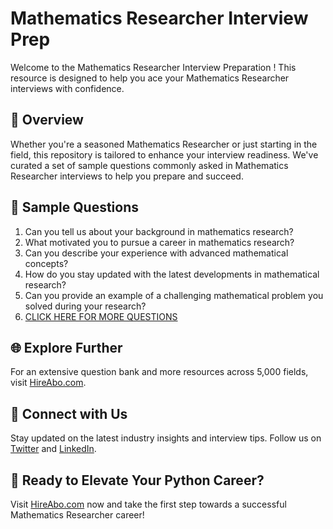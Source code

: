 # Mathematics Researcher Interview Prep

Welcome to the Mathematics Researcher Interview Preparation ! This resource is designed to help you ace your Mathematics Researcher interviews with confidence.

## 🚀 Overview

Whether you're a seasoned Mathematics Researcher or just starting in the field, this repository is tailored to enhance your interview readiness. We've curated a set of sample questions commonly asked in Mathematics Researcher interviews to help you prepare and succeed.

## 📝 Sample Questions

1. Can you tell us about your background in mathematics research?
2. What motivated you to pursue a career in mathematics research?
3. Can you describe your experience with advanced mathematical concepts?
4. How do you stay updated with the latest developments in mathematical research?
5. Can you provide an example of a challenging mathematical problem you solved during your research?
6. [CLICK HERE FOR MORE QUESTIONS](https://hireabo.com/job/19_0_14/Mathematics%20Researcher)

## 🌐 Explore Further

For an extensive question bank and more resources across 5,000 fields, visit [HireAbo.com](https://www.hireabo.com).

## 📱 Connect with Us

Stay updated on the latest industry insights and interview tips. Follow us on [Twitter](https://twitter.com/hireabo) and [LinkedIn](https://www.linkedin.com/in/hire-abo-3609972a8/).

## 🚀 Ready to Elevate Your Python Career?

Visit [HireAbo.com](https://www.hireabo.com) now and take the first step towards a successful Mathematics Researcher career!